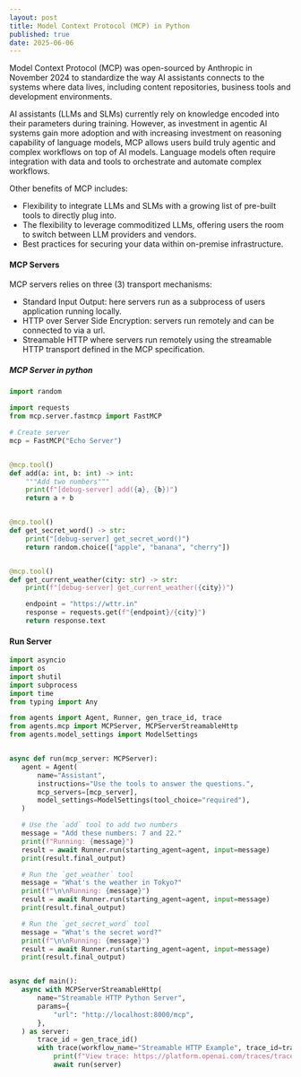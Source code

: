 ```yaml
---
layout: post
title: Model Context Protocol (MCP) in Python
published: true
date: 2025-06-06
---
```

Model Context Protocol (MCP) was open-sourced by Anthropic in November 2024 to standardize the way AI assistants connects to the systems where data lives, including content repositories, business tools and development environments.

AI assistants (LLMs and SLMs) currently rely on knowledge encoded into their parameters during training. However, as investment in agentic AI systems gain more adoption and with increasing investment on reasoning capability of language models, MCP allows users build truly agentic and complex workflows on top of AI models. Language models often require integration with data and tools to orchestrate and automate complex workflows. 

Other benefits of MCP includes:

- Flexibility to integrate LLMs and SLMs with a growing list of pre-built tools to directly plug into.
- The flexibility to leverage commoditized LLMs, offering users the room to switch between LLM providers and vendors.
- Best practices for securing your data within on-premise infrastructure.

#### MCP Servers

MCP servers relies on three (3) transport mechanisms:
- Standard Input Output: here servers run as a subprocess of users application running locally.
- HTTP over Server Side Encryption: servers run remotely and can be connected to via a url.
- Streamable HTTP where servers run remotely using the streamable HTTP transport defined in the MCP specification.

##### MCP Server in python
```python
import random

import requests
from mcp.server.fastmcp import FastMCP

# Create server
mcp = FastMCP("Echo Server")


@mcp.tool()
def add(a: int, b: int) -> int:
    """Add two numbers"""
    print(f"[debug-server] add({a}, {b})")
    return a + b


@mcp.tool()
def get_secret_word() -> str:
    print("[debug-server] get_secret_word()")
    return random.choice(["apple", "banana", "cherry"])


@mcp.tool()
def get_current_weather(city: str) -> str:
    print(f"[debug-server] get_current_weather({city})")

    endpoint = "https://wttr.in"
    response = requests.get(f"{endpoint}/{city}")
    return response.text

```

#### Run Server
 ```python 
 import asyncio
import os
import shutil
import subprocess
import time
from typing import Any

from agents import Agent, Runner, gen_trace_id, trace
from agents.mcp import MCPServer, MCPServerStreamableHttp
from agents.model_settings import ModelSettings


async def run(mcp_server: MCPServer):
    agent = Agent(
        name="Assistant",
        instructions="Use the tools to answer the questions.",
        mcp_servers=[mcp_server],
        model_settings=ModelSettings(tool_choice="required"),
    )

    # Use the `add` tool to add two numbers
    message = "Add these numbers: 7 and 22."
    print(f"Running: {message}")
    result = await Runner.run(starting_agent=agent, input=message)
    print(result.final_output)

    # Run the `get_weather` tool
    message = "What's the weather in Tokyo?"
    print(f"\n\nRunning: {message}")
    result = await Runner.run(starting_agent=agent, input=message)
    print(result.final_output)

    # Run the `get_secret_word` tool
    message = "What's the secret word?"
    print(f"\n\nRunning: {message}")
    result = await Runner.run(starting_agent=agent, input=message)
    print(result.final_output)


async def main():
    async with MCPServerStreamableHttp(
        name="Streamable HTTP Python Server",
        params={
            "url": "http://localhost:8000/mcp",
        },
    ) as server:
        trace_id = gen_trace_id()
        with trace(workflow_name="Streamable HTTP Example", trace_id=trace_id):
            print(f"View trace: https://platform.openai.com/traces/trace?trace_id={trace_id}\n")
            await run(server)

```
